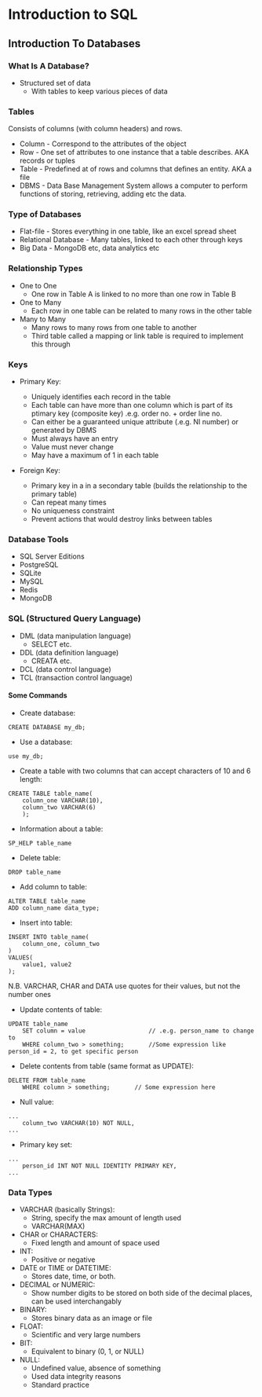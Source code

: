 # Introduction to SQL

## Introduction To Databases

### What Is A Database?

* Structured set of data
	* With tables to keep various pieces of data

### Tables

Consists of columns (with column headers) and rows.

* Column - Correspond to the attributes of the object
* Row - One set of attributes to one instance that a table describes. AKA records or tuples
* Table - Predefined at of rows and columns that defines an entity. AKA a file
* DBMS - Data Base Management System allows a computer to perform functions of storing, retrieving, adding etc the data.

### Type of Databases

* Flat-file - Stores everything in one table, like an excel spread sheet
* Relational Database - Many tables, linked to each other through keys
* Big Data - MongoDB etc, data analytics etc

### Relationship Types
* One to One
	* One row in Table A is linked to no more than one row in Table B
* One to Many
	* Each row in one table can be related to many rows in the other table
* Many to Many
	* Many rows to many rows from one table to another
	* Third table called a mapping or link table is required to implement this through


### Keys

* Primary Key:
	* Uniquely identifies each record in the table
	* Each table can have more than one column which is part of its ptimary key (composite key) .e.g. order no. + order line no.
	* Can either be a guaranteed unique attribute (.e.g. NI number) or generated by DBMS
	* Must always have an entry
	* Value must never change
	* May have a maximum of 1 in each table

* Foreign Key:
	* Primary key in a in a secondary table (builds the relationship to the primary table)
	* Can repeat many times
	* No uniqueness constraint
	* Prevent actions that would destroy links between tables

### Database Tools

* SQL Server Editions
* PostgreSQL
* SQLite
* MySQL
* Redis
* MongoDB


### SQL (Structured Query Language)
* DML (data manipulation language)
	* SELECT etc.
* DDL (data definition language)
	* CREATA etc.
* DCL (data control language)
* TCL (transaction control language)

#### Some Commands

* Create database:
```
CREATE DATABASE my_db;
```

* Use a database:
```
use my_db;
```

* Create a table with two columns that can accept characters of 10 and 6 length:
```
CREATE TABLE table_name(
	column_one VARCHAR(10),
	column_two VARCHAR(6)
	);
```

* Information about a table:
```
SP_HELP table_name
```

* Delete table:
```
DROP table_name
```

* Add column to table:
```
ALTER TABLE table_name
ADD column_name data_type;
```

* Insert into table:
```
INSERT INTO table_name(
	column_one, column_two
)
VALUES(
	value1, value2
);
```
N.B. VARCHAR, CHAR and DATA use quotes for their values, but not the number ones

* Update contents of table:
```
UPDATE table_name
	SET column = value					// .e.g. person_name to change to
	WHERE column_two > something;  		//Some expression like person_id = 2, to get specific person
```

* Delete contents from table (same format as UPDATE):
```
DELETE FROM table_name
	WHERE column > something;		// Some expression here
```

* Null value:
```
...
	column_two VARCHAR(10) NOT NULL,
...
```

* Primary key set:
```
...
	person_id INT NOT NULL IDENTITY PRIMARY KEY,
...
```




### Data Types
* VARCHAR (basically Strings):
	* String, specify the max amount of length used
	* VARCHAR(MAX)
* CHAR or CHARACTERS:
	* Fixed length and amount of space used
* INT:
	* Positive or negative
* DATE or TIME or DATETIME:
	* Stores date, time, or both.
* DECIMAL or NUMERIC:
	* Show number digits to be stored on both side of the decimal places, can be used interchangably
* BINARY:
	* Stores binary data as an image or file
* FLOAT:
	* Scientific and very large numbers
* BIT:
	* Equivalent to binary (0, 1, or NULL)
* NULL:
	* Undefined value, absence of something
	* Used 	data integrity reasons
	* Standard practice
